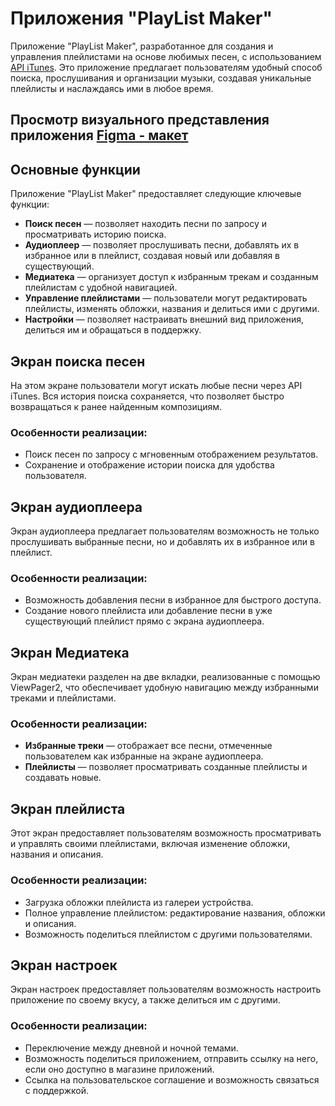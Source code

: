 # Приложения "PlayList Maker"

Приложение "PlayList Maker", разработанное для создания и управления плейлистами на основе любимых песен, с использованием [API iTunes](https://developer.apple.com/library/archive/documentation/AudioVideo/Conceptual/iTuneSearchAPI/Searching.html#//apple_ref/doc/uid/TP40017632-CH5-SW1). Это приложение предлагает пользователям удобный способ поиска, прослушивания и организации музыки, создавая уникальные плейлисты и наслаждаясь ими в любое время.

## Просмотр визуального представления приложения [Figma - макет](https://www.figma.com/design/k9z167lAABCA7wt8gONM14/Playlist-Maker-(YP)?node-id=470-24126&t=mh3cQ3AYrVCI2Daz-0)

## Основные функции

Приложение "PlayList Maker" предоставляет следующие ключевые функции:

- **Поиск песен** — позволяет находить песни по запросу и просматривать историю поиска.
- **Аудиоплеер** — позволяет прослушивать песни, добавлять их в избранное или в плейлист, создавая новый или добавляя в существующий.
- **Медиатека** — организует доступ к избранным трекам и созданным плейлистам с удобной навигацией.
- **Управление плейлистами** — пользователи могут редактировать плейлисты, изменять обложки, названия и делиться ими с другими.
- **Настройки** — позволяет настраивать внешний вид приложения, делиться им и обращаться в поддержку.

## Экран поиска песен

На этом экране пользователи могут искать любые песни через API iTunes. Вся история поиска сохраняется, что позволяет быстро возвращаться к ранее найденным композициям.

### Особенности реализации:
- Поиск песен по запросу с мгновенным отображением результатов.
- Сохранение и отображение истории поиска для удобства пользователя.

## Экран аудиоплеера

Экран аудиоплеера предлагает пользователям возможность не только прослушивать выбранные песни, но и добавлять их в избранное или в плейлист.

### Особенности реализации:
- Возможность добавления песни в избранное для быстрого доступа.
- Создание нового плейлиста или добавление песни в уже существующий плейлист прямо с экрана аудиоплеера.

## Экран Медиатека

Экран медиатеки разделен на две вкладки, реализованные с помощью ViewPager2, что обеспечивает удобную навигацию между избранными треками и плейлистами.

### Особенности реализации:
- **Избранные треки** — отображает все песни, отмеченные пользователем как избранные на экране аудиоплеера.
- **Плейлисты** — позволяет просматривать созданные плейлисты и создавать новые.

## Экран плейлиста

Этот экран предоставляет пользователям возможность просматривать и управлять своими плейлистами, включая изменение обложки, названия и описания.

### Особенности реализации:
- Загрузка обложки плейлиста из галереи устройства.
- Полное управление плейлистом: редактирование названия, обложки и описания.
- Возможность поделиться плейлистом с другими пользователями.

## Экран настроек

Экран настроек предоставляет пользователям возможность настроить приложение по своему вкусу, а также делиться им с другими.

### Особенности реализации:
- Переключение между дневной и ночной темами.
- Возможность поделиться приложением, отправить ссылку на него, если оно доступно в магазине приложений.
- Ссылка на пользовательское соглашение и возможность связаться с поддержкой.

